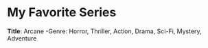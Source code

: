 # My Favorite Series
**Title**: Arcane
-Genre: Horror, Thriller, Action, Drama, Sci-Fi, Mystery, Adventure


